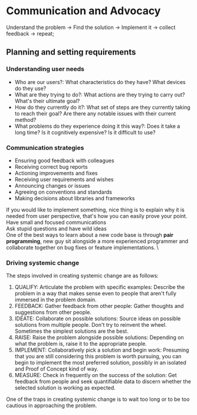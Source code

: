# Communication and Advocacy
Understand the problem -> Find the solution -> Implement it -> collect feedback -> repeat;

## Planning and setting requirements
### Understanding user needs
- Who are our users?: What characteristics do they have? What devices do they use?
- What are they trying to do?: What actions are they trying to carry out? What's their ultimate goal?
- How do they currently do it?: What set of steps are they currently taking to reach their goal? Are there any notable
issues with their current method?
- What problems do they experience doing it this way?: Does it take a long time? Is it cognitively expensive? Is it
difficult to use?

### Communication strategies
- Ensuring good feedback with colleagues
- Receiving correct bug reports
- Actioning improvements and fixes
- Receiving user requirements and wishes
- Announcing changes or issues
- Agreeing on conventions and standards
- Making decisions about libraries and frameworks

If you would like to implement something, nice thing is to explain why it is needed from user perspective, that's how 
you can easily prove your point. \
Have small and focused communications \
Ask stupid questions and have wild ideas \
One of the best ways to learn about a new code base is through **pair programming**, new guy sit alongside a more
experienced programmer and collaborate together on bug fixes or feature implementations. \

### Driving systemic change
The steps involved in creating systemic change are as follows:
1. QUALIFY: Articulate the problem with specific examples: Describe the problem in a way that makes sense even to people
that aren't fully immersed in the problem domain.
2. FEEDBACK: Gather feedback from other people: Gather thoughts and suggestions from other people.
3. IDEATE: Collaborate on possible solutions: Source ideas on possible solutions from multiple people. Don't try to
reinvent the wheel. Sometimes the simplest solutions are the best.
4. RAISE: Raise the problem alongside possible solutions: Depending on what the problem is, raise it to the appropriate
people.
5. IMPLEMENT: Collaboratively pick a solution and begin work: Presuming that you are still considering this problem
is worth pursuing, you can begin to implement the most preferred solution, possibly in an isolated and Proof of Concept
kind of way.
6. MEASURE: Check in frequently on the success of the solution: Get feedback from people and seek quantifiable data to
discern whether the selected solution is working as expected.

One of the traps in creating systemic change is to wait too long or to be too cautious in approaching the problem.
